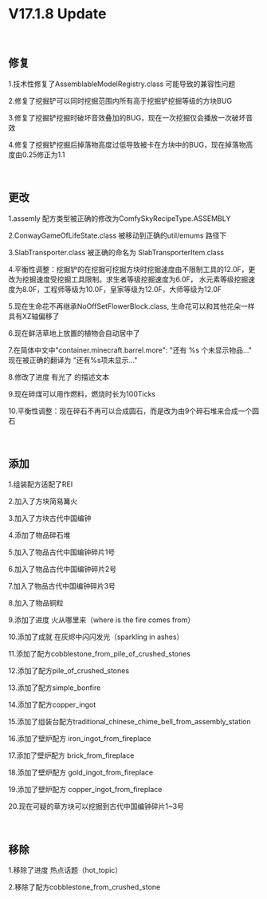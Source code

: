 # V17.1.8 Update

​     

## 修复

1.技术性修复了AssemblableModelRegistry.class 可能导致的兼容性问题

2.修复了挖掘铲可以同时挖掘范围内所有高于挖掘铲挖掘等级的方块BUG

3.修复了挖掘铲挖掘时破坏音效叠加的BUG，现在一次挖掘仅会播放一次破坏音效

4.修复了挖掘铲挖掘后掉落物高度过低导致被卡在方块中的BUG，现在掉落物高度由0.25修正为1.1

​     

## 更改

1.assemly 配方类型被正确的修改为ComfySkyRecipeType.ASSEMBLY

2.ConwayGameOfLifeState.class 被移动到正确的util/emums 路径下

3.SlabTransporter.class 被正确的命名为 SlabTransporterItem.class

4.平衡性调整：挖掘铲的在挖掘可挖掘方块时挖掘速度由不限制工具的12.0F，更改为挖掘速度受挖掘工具限制。求生者等级挖掘速度为6.0F， 水元素等级挖掘速度为8.0F，工程师等级为10.0F，皇家等级为12.0F，大师等级为12.0F

5.现在生命花不再继承NoOffSetFlowerBlock.class, 生命花可以和其他花朵一样具有XZ轴偏移了

6.现在鲜活草地上放置的植物会自动居中了

7.在简体中文中"container.minecraft.barrel.more": "还有 %s 个未显示物品..." 现在被正确的翻译为 "还有%s项未显示…"

8.修改了进度 有光了 的描述文本

9.现在碎煤可以用作燃料，燃烧时长为100Ticks

10.平衡性调整：现在碎石不再可以合成圆石，而是改为由9个碎石堆来合成一个圆石

​     

## 添加

1.组装配方适配了REI

2.加入了方块简易篝火

3.加入了方块古代中国编钟

4.添加了物品碎石堆

5.加入了物品古代中国编钟碎片1号

6.加入了物品古代中国编钟碎片2号

7.加入了物品古代中国编钟碎片3号

8.加入了物品铜粒

9.添加了进度 火从哪里来（where is the fire comes from）

10.添加了成就 在灰烬中闪闪发光（sparkling in ashes）

11.添加了配方cobblestone_from_pile_of_crushed_stones

12.添加了配方pile_of_crushed_stones

13.添加了配方simple_bonfire

14.添加了配方copper_ingot

15.添加了组装台配方traditional_chinese_chime_bell_from_assembly_station

16.添加了壁炉配方 iron_ingot_from_fireplace

17.添加了壁炉配方 brick_from_fireplace

18.添加了壁炉配方 gold_ingot_from_fireplace

19.添加了壁炉配方 copper_ingot_from_fireplace

20.现在可疑的草方块可以挖掘到古代中国编钟碎片1~3号

​     

## 移除

1.移除了进度 热点话题（hot_topic）

2.移除了配方cobblestone_from_crushed_stone

